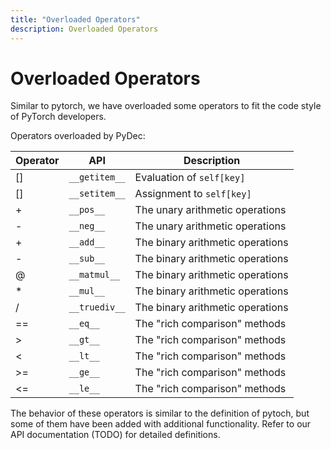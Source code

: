 ```yaml
---
title: "Overloaded Operators"
description: Overloaded Operators
---
```


# Overloaded Operators

Similar to pytorch, we have overloaded some operators to fit the code style of PyTorch developers.

Operators overloaded by PyDec:

| Operator | API           | Description                      |
| -------- | ------------- | -------------------------------- |
| []       | `__getitem__` | Evaluation of `self[key]`        |
| []       | `__setitem__` | Assignment to `self[key]`        |
| +        | `__pos__`     | The unary arithmetic operations  |
| -        | `__neg__`     | The unary arithmetic operations  |
| +        | `__add__`     | The binary arithmetic operations |
| -        | `__sub__`     | The binary arithmetic operations |
| @        | `__matmul__`  | The binary arithmetic operations |
| *        | `__mul__`     | The binary arithmetic operations |
| /        | `__truediv__` | The binary arithmetic operations |
| ==       | `__eq__`      | The "rich comparison" methods    |
| >        | `__gt__`      | The "rich comparison" methods    |
| <        | `__lt__`      | The "rich comparison" methods    |
| >=       | `__ge__`      | The "rich comparison" methods    |
| <=       | `__le__`      | The "rich comparison" methods    |

The behavior of these operators is similar to the definition of pytoch, but some of them have been added with additional functionality. Refer to our API documentation (TODO) for detailed definitions.